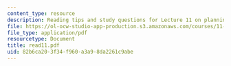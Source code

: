 ```yaml
---
content_type: resource
description: Reading tips and study questions for Lecture 11 on planning as facilitation.
file: https://ol-ocw-studio-app-production.s3.amazonaws.com/courses/11-201-gateway-planning-action-fall-2007/82b6ca203f34f960a3a98da2261c9abe_read11.pdf
file_type: application/pdf
resourcetype: Document
title: read11.pdf
uid: 82b6ca20-3f34-f960-a3a9-8da2261c9abe
---
```

